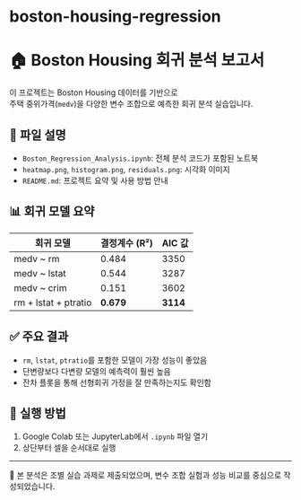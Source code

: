 # boston-housing-regression

# 🏠 Boston Housing 회귀 분석 보고서

이 프로젝트는 Boston Housing 데이터를 기반으로  
주택 중위가격(`medv`)을 다양한 변수 조합으로 예측한 회귀 분석 실습입니다.

## 📁 파일 설명

- `Boston_Regression_Analysis.ipynb`: 전체 분석 코드가 포함된 노트북
- `heatmap.png`, `histogram.png`, `residuals.png`: 시각화 이미지
- `README.md`: 프로젝트 요약 및 사용 방법 안내

## 📊 회귀 모델 요약

| 회귀 모델                 | 결정계수 (R²) | AIC 값 |
|---------------------------|----------------|---------|
| medv ~ rm                 | 0.484          | 3350    |
| medv ~ lstat              | 0.544          | 3287    |
| medv ~ crim               | 0.151          | 3602    |
| rm + lstat + ptratio      | **0.679**      | **3114** |

## ✅ 주요 결과

- `rm`, `lstat`, `ptratio`를 포함한 모델이 가장 성능이 좋았음
- 단변량보다 다변량 모델의 예측력이 훨씬 높음
- 잔차 플롯을 통해 선형회귀 가정을 잘 만족하는지도 확인함

## 🧪 실행 방법

1. Google Colab 또는 JupyterLab에서 `.ipynb` 파일 열기
2. 상단부터 셀을 순서대로 실행

---

📌 본 분석은 조별 실습 과제로 제출되었으며, 변수 조합 실험과 성능 비교를 중심으로 작성되었습니다.
